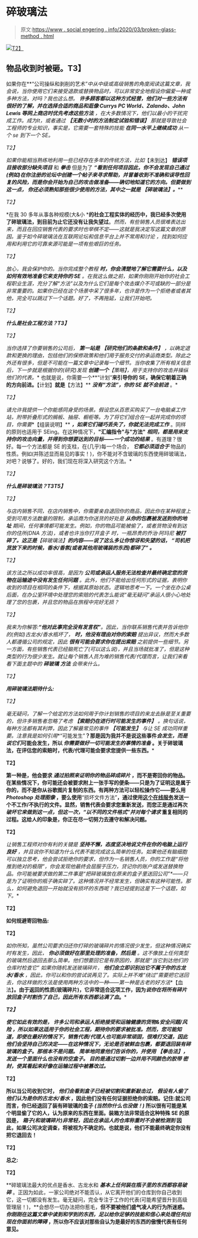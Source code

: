 # 碎玻璃法

> 原文:[https://www . social engering . info/2020/03/broken-glass-method . html](https://www.socialengineering.info/2020/03/broken-glass-method.html)

[![](../Images/dbfd08a1fae4066fb414c6fcd3c5d41a.png)T2】](https://1.bp.blogspot.com/-3ZKezsY6Nvc/XmzREukzwtI/AAAAAAAAjFU/vLwoVVqIcgwCfBM52OmXtoj7Lq6IMejTwCLcBGAsYHQ/s1600/Broken%2BGlass%2BMethod%2B1.%2Bwww.socialengineers.net.jpg)

## **物品收到时被砸。T3】**

 如果你在**“公司操纵和剥削的艺术”**中从中级或高级销售的角度阅读这篇文章，我会说，当你使用它们来接受退款或替换物品时，可以非常安全地假设你偏爱一种或多种方法，对吗？我也这么想。 ***许多顾客都以这种方式经营，他们对一些方法有很好的了解，并在选择合适的商品和逛像 Currys PC World、Zalando、John Lewis 等网上商店时优先考虑这些方法*** ，在大多数情况下，他们以最小的干扰完成工作。成为It*，或者通过 ***【无数小时的方法制定试验和错误】*** 那就是导致社会工程师的专业知识，事实是，它需要一套特殊的技能 ***在同一水平上继续成功*** 从一个 se 到下一个 SE。*

 *T2】*

*如果你能相当熟练地利用一些已经存在多年的传统方法，比如*【未到达】 ***错误项目接收******部分******缺失项目*** 和 ***拳击*** 但是为了 ***“看到任何项目因此，你不会发现自己通过(例如)在你注册的论坛中创建一个帖子来寻求帮助，并冒着收到不准确和误导性回复的风险，而是你会开始为自己的攻击做准备——确切地知道它的方向。但要做到这一点， ***你还必须熟知那些很少使用的方法，其中之一就是*** **【碎玻璃法】**。*****

 *T2】*

*在我 30 多年从事各种规模(大&小 ***的社会工程实体的经历中，我已经多次使用了碎玻璃法，到目前为止它还没有让我失望过**。*然而，有些销售人员很难表达出来，而且在回应销售代表的要求时也举棋不定——这就是我决定写这篇文章的原因。鉴于如今碎玻璃法在互联网论坛和信息平台上并不常用和讨论 ，找到如何应用和利用它的可靠来源可能是一项有些艰巨的任务。*

 *T2】*

*放心，我会保护你的。当你完成整个教程 ***时，你会清楚地了解它需要什么，以及如何有效地准备它来支持你的 SE*** 。在我这么做之前，如果你刚刚开始你的社会工程职业生涯，*充分了解“方法”以及为什么它们是每个攻击媒介不可或缺的一部分是非常重要的*。如果你已经在这个场景中呆了很多年，也许是作为一个拒绝者或者其他，完全可以跳过下一个话题。好了，不再拖延，让我们开始吧。*

 *T2】*

***什么是社会工程方法？T3】***

 *T2】*

*当你选择了你要销售的公司后， ***第一站是*** ***【研究他们的条款和条件】*** ，以确定退款和更换的理由，包括他们的保修政策和他们用于服务交付的承运商类型。除此之外还有很多，但是不可能在一篇文章中记录每一个细节。当你收集了所有相关信息后，下一步就是根据你的(研究)发现 ***创建一个**【策略】**，用于支持你的攻击并操纵他们的代表。*** 也就是说，你需要一个**“计划”**来引导你的 SE，确保它朝着正确的方向前进。**【计划】**就是**【方法】** ***没有“方法”，你的 SE 就不会前进*** 。*

 *T2】*

*请允许我提供一个你能感同身受的场景。假设您从百思买购买了一台电脑桌工作站，附带折叠形式的搁板、抽屉、橱柜等。为了将它们组合在一起并完成你的项目，你需要**【组装说明】** ***，如果它们碰巧丢失了，你就无法完成工作*** 。同样的原则也适用于 SEing。在这种情况下，**"汇编指令"**与**"方法"** ***相同，都是用来支持你的攻击向量，并得到你想要达到的目标——一个成功的结果*** 。有道理？很好。每一个方法都是 SE 的支柱，在(几乎)每一个场合， ***它都必须适合于*** 物品的性质。例如(并陈述显而易见的事实！)，你不能对不含玻璃的东西使用碎玻璃法，对吧？说够了。好的，我们现在将深入研究这个方法。*

 *T2】*

***什么是碎玻璃法？T3T5】***

 *T2】*

*与店内销售不同，在店内销售中，你需要亲自退回你的商品，因此你在某种程度上受到可用方法数量的限制，承运商为你送货的好处是 ***从你的包裹被发送到你的地址*** 期间，任何事情都可能发生。例如，你的物品可能被偷了，或者货物没有到达你的住所(DNA 方法)，或者也许当你打开盒子 时，一瓶昂贵的乔治·阿玛尼 ***被打碎了。这正是**【碎玻璃法】**的内容——说了这么多让你惊讶和失望的话， ***“司机把货放下来的时候，香水/香氛(或者其他用玻璃装的东西)都碎了”*** 。****

 *T2】*

*该方法之所以成功率很高，是因为 ***公司或承运人服务无法检查并最终确定您的货物在运输途中没有发生任何问题*** 。此外，他们不能给出任何形式的证据，表明你收到的项目在相同的条件下，根据其原始状态。逻辑地思考一下。一个坐在办公桌后面，在办公室环境中处理您的索赔的代表怎么能说“毫无疑问”承运人很小心地处理了您的包裹，并且您的物品在旅程中完好无损？*

 *T2】*

*我来为你解答:**“他对此事完全没有发言权”**。因此，当你联系销售代表并告诉他你的(例如)古龙水/香水瓶坏了， ***时，他没有理由对你的索赔*** 提出异议，然而大多数人都遵循公司的规定，因此 ***很有可能会要求你在提出索赔*** 之前提供一些细节。另一方面，有些销售代表已经脑死亡了(可以这么说)，并且当场就批准了，但是这种类型的行为很少发生。就让每个销售人员为难的销售代表/代理而言，让我们来看看下面主题中的 ***碎玻璃*** ***方法*** 会带来什么。*

 *T2】*

***用碎玻璃法期待什么:***

 *T2】*

*毫无疑问，了解一个给定的方法如何用于你计划销售的项目的来龙去脉是至关重要的，但许多销售者忽略了考虑 ***【索赔仍在进行时可能发生的事件】*** 。换句话说，每种方法都有其利弊，因此了解最常见的事件 ***【可能发生】*** 与让 SE 成功同样重要。注意我是如何引用**“可能发生”**？那是因为我并不是说这些事件*会发生，而是说它们*可能会发生，所以 ***你需要做好一切可能发生的事情的准备*** 。关于碎玻璃法，在评估您的索赔时，代表/代理可能会要求您提供一些东西。***

 **T2】**

**第一种是，他会要求 ***通过拍照来证明你的物品碎成碎片*** ，而不是寄回你的物品。在某些情况下，你可能还会被要求附上一张手写的便条——只是为了证明这是属于你的，而不是你从谷歌图片复制的东西。有两种方法可以轻松操作它——要么用 ***Photoshop 处理图像*** ，要么使用**“损坏文件方法”**，通过使用[这个在线服务](https://corrupt-a-file.net/)发送一个不工作/不执行的文件。显然，销售代表会要求您重新发送，而您正是通过再次 ***破坏它来做到这一点，但这一次，“以不同的文件格式”并对每个请求*** 重复相同的过程。这给人的印象是，你正在尽一切努力去遵守和解决问题。**

 **T2】**

**让销售工程师对你有利的关键是 ***坚持不懈，态度坚决地说文件在你的电脑上运行良好*** ，并且说你不知道为什么代表不能完成这么简单的任务。如果他还有脑细胞可以独立思考，他会尝试拒绝你的要求，但作为一名销售人员，你的工作是“将他推到绝对的极限”，你会发现他最终会屈服于压力，贷记你的账户或发送替换物品。你可能被要求做的第二件事是*“把碎玻璃放在原来的盒子里送回公司”*——只是为了证明你的瓶子确实碎了。这种情况并不经常发生，但确实有这种可能性。那么，如何避免退回一开始就没有损坏的东西呢？我已经提到这是下一个话题，如下。**

 **T2】**

****如何规避寄回物品:****

 **T2】**

**如你所知，虽然公司要求归还你打碎的玻璃碎片的情况很少发生，但这种情况确实时有发生，因此， ***你必须做好在那里处理的准备，然后是*** 。这不像放上任何类型的玻璃然后退回去那么简单。他们想要回它是有原因的，那就是“当它到达他们的仓库时检查它” 如果你随机发送玻璃碎片， ***他们会立即识别出它不属于你的古龙水/香水*** ，因此，你可以和你的尝试说再见了。实际上并不难*“绕过”需要把它送回去，你这样做的方法是使用两种方法中的一种——第一种是古老的好方法**【血法】**。由于返回的性质(玻璃碎片)，它非常适合这项工作，因为*说你在将所有碎片放回盒子时割伤了自己，因此所有东西都沾满了血*。***

 ***T2】***

***使它如此有效的是， ***许多公司和承运人拒绝接受和运输健康的货物&安全问题/风险*** ，所以如果这适用于你的社会工程，期待你的要求被批准。然而，您可能知道，即使在最好的情况下，销售代表/代理人也可能非常顽固，很难打交道，因此他们会坚持自己的决定——在这种情况下，无论是否被鲜血包裹，都要退回装有碎玻璃的盒子。那根本不是问题。 ***简单地同意他们告诉你的，并使用*** **【拳击法】**，发送一个里面什么也没有的空盒子。 ***目的是通过切割一边并用不同颜色的胶带*** 密封，使其看起来好像在运输过程中被篡改过。***

 **T2】**

**所以当公司收到它时， ***他们会看到盒子已经被切割和重新敲击过，*** ***假设有人偷了他们认为是你的古龙水/香水*** ，因此他们没有任何证据拒绝你的索赔。记住:就公司而言，你已经退回了装有碎玻璃的盒子 ***(当然你什么也没做！)*** 所以很有可能是某个明显偷了它的人，认为原来的东西在里面。装箱方法非常适合这种特殊 SE 的原因是， ***箱子(和玻璃碎片)非常轻，因此在承运人的仓库称重时不会被检测到*** 因此，如果公司决定调查，将被视为不确定的。也就是说，他们不能最终确定你没有把它退回去！**

 **T2】**

****总之:****

 **T2】**

**碎玻璃法最大的优点是香水、古龙水和 ***基本上任何装在瓶子里的东西都容易破碎*** 。正因为如此，一家公司绝对不能否认，从它离开他们的仓库到你自己收到它，这一切都没有发生。毫无疑问，完全专注于工作的代表(可能希望晋升到高级管理层！)，**会想尽一切办法把你惹毛，**但不要被他们盛气凌人的行为所迷惑。 ***你刚刚在这篇文章中读到和学到的东西，足以给你足够的技能和信心来处理任何出现在你面前的障碍*** ，所以你不应该对那些自认为是最好的东西的傲慢代表有任何意见。**